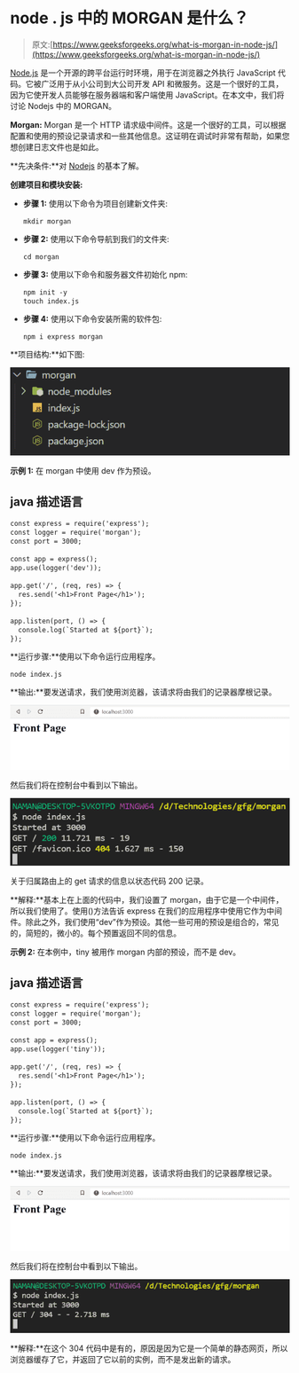 # node . js 中的 MORGAN 是什么？

> 原文:[https://www.geeksforgeeks.org/what-is-morgan-in-node-js/](https://www.geeksforgeeks.org/what-is-morgan-in-node-js/)

[Node.js](https://www.geeksforgeeks.org/introduction-to-nodejs/) 是一个开源的跨平台运行时环境，用于在浏览器之外执行 JavaScript 代码。它被广泛用于从小公司到大公司开发 API 和微服务。这是一个很好的工具，因为它使开发人员能够在服务器端和客户端使用 JavaScript。在本文中，我们将讨论 Nodejs 中的 MORGAN。

**Morgan:** Morgan 是一个 HTTP 请求级中间件。这是一个很好的工具，可以根据配置和使用的预设记录请求和一些其他信息。这证明在调试时非常有帮助，如果您想创建日志文件也是如此。

**先决条件:**对 [Nodejs](https://www.geeksforgeeks.org/introduction-to-nodejs/) 的基本了解。

**创建项目和模块安装:**

*   **步骤 1:** 使用以下命令为项目创建新文件夹:

    ```
    mkdir morgan
    ```

*   **步骤 2:** 使用以下命令导航到我们的文件夹:

    ```
    cd morgan
    ```

*   **步骤 3:** 使用以下命令和服务器文件初始化 npm:

    ```
    npm init -y
    touch index.js
    ```

*   **步骤 4:** 使用以下命令安装所需的软件包:

    ```
    npm i express morgan
    ```

**项目结构:**如下图:

![](img/3d1179fe8786d3399169ed0babcd99ac.png)

**示例 1:** 在 morgan 中使用 dev 作为预设。

## java 描述语言

```
const express = require('express');
const logger = require('morgan');
const port = 3000;

const app = express();
app.use(logger('dev'));

app.get('/', (req, res) => {
  res.send('<h1>Front Page</h1>');
});

app.listen(port, () => {
  console.log(`Started at ${port}`);
});
```

**运行步骤:**使用以下命令运行应用程序。

```
node index.js
```

**输出:**要发送请求，我们使用浏览器，该请求将由我们的记录器摩根记录。

![](img/aa587dc72cc61ca0392b6539cb2b072d.png)

然后我们将在控制台中看到以下输出。

![](img/66067ecaefdcb11cfaab07b97b8fe871.png)

关于归属路由上的 get 请求的信息以状态代码 200 记录。

**解释:**基本上在上面的代码中，我们设置了 morgan，由于它是一个中间件，所以我们使用了。使用()方法告诉 express 在我们的应用程序中使用它作为中间件。除此之外，我们使用“dev”作为预设。其他一些可用的预设是组合的，常见的，简短的，微小的。每个预置返回不同的信息。

**示例 2:** 在本例中，tiny 被用作 morgan 内部的预设，而不是 dev。

## java 描述语言

```
const express = require('express');
const logger = require('morgan');
const port = 3000;

const app = express();
app.use(logger('tiny'));

app.get('/', (req, res) => {
  res.send('<h1>Front Page</h1>');
});

app.listen(port, () => {
  console.log(`Started at ${port}`);
});
```

**运行步骤:**使用以下命令运行应用程序。

```
node index.js
```

**输出:**要发送请求，我们使用浏览器，该请求将由我们的记录器摩根记录。

![](img/aa587dc72cc61ca0392b6539cb2b072d.png)

然后我们将在控制台中看到以下输出。

![](img/c8166cd2992bd7cc1c00a6cdf75b3b8b.png)

**解释:**在这个 304 代码中是有的，原因是因为它是一个简单的静态网页，所以浏览器缓存了它，并返回了它以前的实例，而不是发出新的请求。